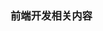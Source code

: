 <!--
 * @Author: findnr
 * @Date: 2024-03-30 21:53:12
 * @LastEditors: findnr
 * @LastEditTime: 2024-03-30 21:53:25
 * @Description: 
-->
### 前端开发相关内容